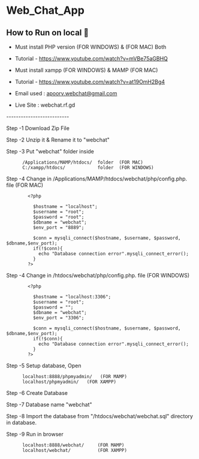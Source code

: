 # Web_Chat_App
## How to Run on local 📖

- Must install PHP version (FOR WINDOWS) & (FOR MAC) Both
- Tutorial - https://www.youtube.com/watch?v=mVBe75aGBHQ


- Must install xampp (FOR WINDOWS) & MAMP (FOR MAC) 
- Tutorial - https://www.youtube.com/watch?v=at19OmH2Bg4

- Email used : apoorv.webchat@gmail.com
- Live Site  : webchat.rf.gd

-------*---------*----------

Step -1   Download Zip File 

Step -2   Unzip it & Rename it to "webchat"

Step -3   Put "webchat" folder inside 

          /Applications/MAMP/htdocs/  folder  (FOR MAC)
          C:/xampp/htdocs/            folder  (FOR WINDOWS)

Step -4   Change in /Applications/MAMP/htdocs/webchat/php/config.php. file (FOR MAC)
          
            <?php
 
              $hostname = "localhost";
              $username = "root";
              $password = "root";
              $dbname = "webchat";
              $env_port = "8889";
 
              $conn = mysqli_connect($hostname, $username, $password, $dbname,$env_port);
              if(!$conn){
                echo "Database connection error".mysqli_connect_error();
              }
            ?>


Step -4   Change in /htdocs/webchat/php/config.php. file (FOR WINDOWS)

            <?php
 
              $hostname = "localhost:3306";
              $username = "root";
              $password = "";
              $dbname = "webchat";
              $env_port = "3306";
 
              $conn = mysqli_connect($hostname, $username, $password, $dbname,$env_port);
              if(!$conn){
                echo "Database connection error".mysqli_connect_error();
              }
            ?>

Step -5   Setup database, Open 

          localhost:8888/phpmyadmin/   (FOR MAMP)
          localhost/phpmyadmin/   (FOR XAMPP)

Step -6   Create Database 

Step -7   Database name  "webchat"

Step -8   Import the database from "/htdocs/webchat/webchat.sql" directory in database.

Step -9   Run in browser 

          localhost:8888/webchat/     (FOR MAMP)
          localhost/webchat/          (FOR XAMPP)


